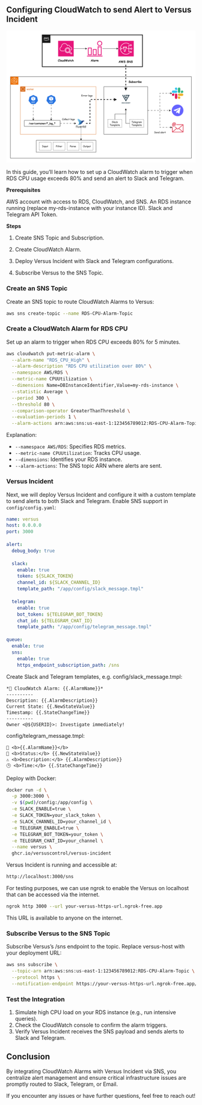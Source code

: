 ## Configuring CloudWatch to send Alert to Versus Incident

![Diagram](docs/images/diagram.png)

In this guide, you’ll learn how to set up a CloudWatch alarm to trigger when RDS CPU usage exceeds 80% and send an alert to Slack and Telegram.

**Prerequisites**

AWS account with access to RDS, CloudWatch, and SNS.
An RDS instance running (replace my-rds-instance with your instance ID).
Slack and Telegram API Token.

**Steps**

1. Create SNS Topic and Subscription.

2. Create CloudWatch Alarm.

3. Deploy Versus Incident with Slack and Telegram configurations.

4. Subscribe Versus to the SNS Topic.

### Create an SNS Topic

Create an SNS topic to route CloudWatch Alarms to Versus:

```bash
aws sns create-topic --name RDS-CPU-Alarm-Topic
```

### Create a CloudWatch Alarm for RDS CPU

Set up an alarm to trigger when RDS CPU exceeds 80% for 5 minutes.

```bash
aws cloudwatch put-metric-alarm \
  --alarm-name "RDS_CPU_High" \
  --alarm-description "RDS CPU utilization over 80%" \
  --namespace AWS/RDS \
  --metric-name CPUUtilization \
  --dimensions Name=DBInstanceIdentifier,Value=my-rds-instance \
  --statistic Average \
  --period 300 \
  --threshold 80 \
  --comparison-operator GreaterThanThreshold \
  --evaluation-periods 1 \
  --alarm-actions arn:aws:sns:us-east-1:123456789012:RDS-CPU-Alarm-Topic
```

Explanation:

+ `--namespace AWS/RDS`: Specifies RDS metrics.
+ `--metric-name CPUUtilization`: Tracks CPU usage.
+ `--dimensions`: Identifies your RDS instance.
+ `--alarm-actions`: The SNS topic ARN where alerts are sent.

### Versus Incident

Next, we will deploy Versus Incident and configure it with a custom template to send alerts to both Slack and Telegram. Enable SNS support in `config/config.yaml`:

```yaml
name: versus
host: 0.0.0.0
port: 3000

alert:
  debug_body: true

  slack:
    enable: true
    token: ${SLACK_TOKEN}
    channel_id: ${SLACK_CHANNEL_ID}
    template_path: "/app/config/slack_message.tmpl"
  
  telegram:
    enable: true
    bot_token: ${TELEGRAM_BOT_TOKEN}
    chat_id: ${TELEGRAM_CHAT_ID}
    template_path: "/app/config/telegram_message.tmpl"

queue:
  enable: true
  sns:
    enable: true
    https_endpoint_subscription_path: /sns
```

Create Slack and Telegram templates, e.g. config/slack_message.tmpl:

```tmpl
*🚨 CloudWatch Alarm: {{.AlarmName}}*
----------  
Description: {{.AlarmDescription}}
Current State: {{.NewStateValue}}
Timestamp: {{.StateChangeTime}}
----------  
Owner <@${USERID}>: Investigate immediately!
```

config/telegram_message.tmpl:

```tmpl
🚨 <b>{{.AlarmName}}</b>
📌 <b>Status:</b> {{.NewStateValue}}
⚠️ <b>Description:</b> {{.AlarmDescription}}
🕒 <b>Time:</b> {{.StateChangeTime}}
```

Deploy with Docker:

```bash
docker run -d \
  -p 3000:3000 \
  -v $(pwd)/config:/app/config \
  -e SLACK_ENABLE=true \
  -e SLACK_TOKEN=your_slack_token \
  -e SLACK_CHANNEL_ID=your_channel_id \
  -e TELEGRAM_ENABLE=true \
  -e TELEGRAM_BOT_TOKEN=your_token \
  -e TELEGRAM_CHAT_ID=your_channel \
  --name versus \
  ghcr.io/versuscontrol/versus-incident
```

Versus Incident is running and accessible at:

```bash
http://localhost:3000/sns
```

For testing purposes, we can use ngrok to enable the Versus on localhost that can be accessed via the internet.

```bash
ngrok http 3000 --url your-versus-https-url.ngrok-free.app
```

This URL is available to anyone on the internet.

### Subscribe Versus to the SNS Topic

Subscribe Versus’s /sns endpoint to the topic. Replace versus-host with your deployment URL:

```bash
aws sns subscribe \
  --topic-arn arn:aws:sns:us-east-1:123456789012:RDS-CPU-Alarm-Topic \
  --protocol https \
  --notification-endpoint https://your-versus-https-url.ngrok-free.app/sns
```

### Test the Integration

1. Simulate high CPU load on your RDS instance (e.g., run intensive queries).
2. Check the CloudWatch console to confirm the alarm triggers.
3. Verify Versus Incident receives the SNS payload and sends alerts to Slack and Telegram.

## Conclusion

By integrating CloudWatch Alarms with Versus Incident via SNS, you centralize alert management and ensure critical infrastructure issues are promptly routed to Slack, Telegram, or Email.

If you encounter any issues or have further questions, feel free to reach out!